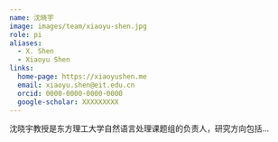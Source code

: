 ```yaml
---
name: 沈晓宇
image: images/team/xiaoyu-shen.jpg
role: pi
aliases:
  - X. Shen
  - Xiaoyu Shen
links:
  home-page: https://xiaoyushen.me
  email: xiaoyu.shen@eit.edu.cn
  orcid: 0000-0000-0000-0000
  google-scholar: XXXXXXXXX
---
```


沈晓宇教授是东方理工大学自然语言处理课题组的负责人，研究方向包括...